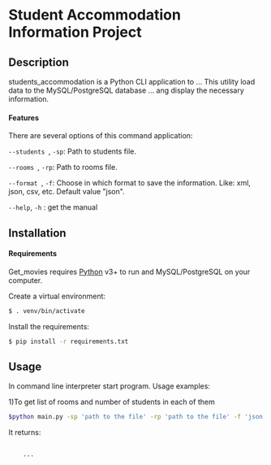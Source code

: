 # Student Accommodation Information Project

## Description

students_accommodation is a Python CLI application to ...
This utility load data to the MySQL/PostgreSQL database ... ang display the necessary information.
#### Features

There are several options of this command application:

```--students ```, ```-sp```: Path to students file.

```--rooms ```, ```-rp```: Path to rooms file.

```--format ```, ```-f```: Choose in which format to save the information. Like: xml, json, csv, etc. Default value "json".

```--help```, ```-h``` : get the manual

## Installation
#### Requirements
Get_movies requires [Python](https://www.python.org/downloads/)  v3+ to run and MySQL/PostgreSQL on your computer.

Create a virtual environment:
```sh
$ . venv/bin/activate
```
Install the requirements:

```sh
$ pip install -r requirements.txt
```

## Usage

In command line interpreter start program.
Usage examples:

1)To get list of rooms and number of students in each of them

```sh
$python main.py -sp 'path to the file' -rp 'path to the file' -f 'json'
```

It returns:

```sh

    ...
```
